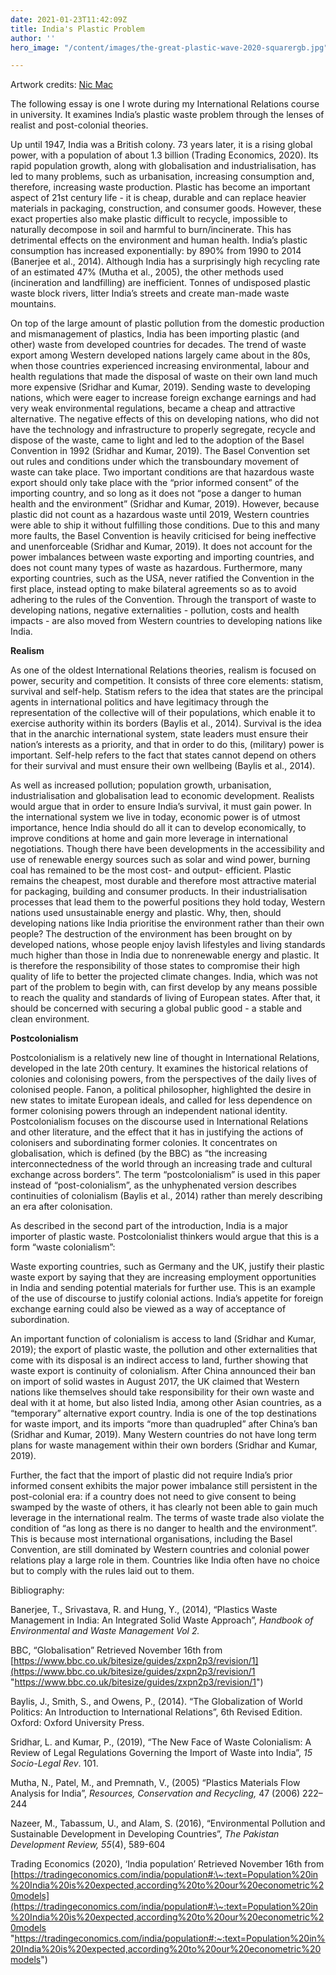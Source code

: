 ```yaml
---
date: 2021-01-23T11:42:09Z
title: India's Plastic Problem
author: ''
hero_image: "/content/images/the-great-plastic-wave-2020-squarergb.jpg"

---
```

Artwork credits: [Nic Mac](https://www.nicmacillustration.com/thegreatplasticwave)

The following essay is one I wrote during my International Relations course in university. It examines India’s plastic waste problem through the lenses of realist and post-colonial theories.

Up until 1947, India was a British colony. 73 years later, it is a rising global power, with a population of about 1.3 billion (Trading Economics, 2020). Its rapid population growth, along with globalisation and industrialisation, has led to many problems, such as urbanisation, increasing consumption and, therefore, increasing waste production. Plastic has become an important aspect of 21st century life - it is cheap, durable and can replace heavier materials in packaging, construction, and consumer goods. However, these exact properties also make plastic difficult to recycle, impossible to naturally decompose in soil and harmful to burn/incinerate. This has detrimental effects on the environment and human health. India’s plastic consumption has increased exponentially: by 890% from 1990 to 2014 (Banerjee et al., 2014). Although India has a surprisingly high recycling rate of an estimated 47% (Mutha et al., 2005), the other methods used (incineration and landfilling) are inefficient. Tonnes of undisposed plastic waste block rivers, litter India’s streets and create man-made waste mountains.

On top of the large amount of plastic pollution from the domestic production and mismanagement of plastics, India has been importing plastic (and other) waste from developed countries for decades. The trend of waste export among Western developed nations largely came about in the 80s, when those countries experienced increasing environmental, labour and health regulations that made the disposal of waste on their own land much more expensive (Sridhar and Kumar, 2019). Sending waste to developing nations, which were eager to increase foreign exchange earnings and had very weak environmental regulations, became a cheap and attractive alternative. The negative effects of this on developing nations, who did not have the technology and infrastructure to properly segregate, recycle and dispose of the waste, came to light and led to the adoption of the Basel Convention in 1992 (Sridhar and Kumar, 2019). The Basel Convention set out rules and conditions under which the transboundary movement of waste can take place. Two important conditions are that hazardous waste export should only take place with the “prior informed consent” of the importing country, and so long as it does not “pose a danger to human health and the environment” (Sridhar and Kumar, 2019). However, because plastic did not count as a hazardous waste until 2019, Western countries were able to ship it without fulfilling those conditions. Due to this and many more faults, the Basel Convention is heavily criticised for being ineffective and unenforceable (Sridhar and Kumar, 2019). It does not account for the power imbalances between waste exporting and importing countries, and does not count many types of waste as hazardous. Furthermore, many exporting countries, such as the USA, never ratified the Convention in the first place, instead opting to make bilateral agreements so as to avoid adhering to the rules of the Convention. Through the transport of waste to developing nations, negative externalities - pollution, costs and health impacts - are also moved from Western countries to developing nations like India.

**Realism**

As one of the oldest International Relations theories, realism is focused on power, security and competition. It consists of three core elements: statism, survival and self-help. Statism refers to the idea that states are the principal agents in international politics and have legitimacy through the representation of the collective will of their populations, which enable it to exercise authority within its borders (Baylis et al., 2014). Survival is the idea that in the anarchic international system, state leaders must ensure their nation’s interests as a priority, and that in order to do this, (military) power is important. Self-help refers to the fact that states cannot depend on others for their survival and must ensure their own wellbeing (Baylis et al., 2014).

As well as increased pollution; population growth, urbanisation, industrialisation and globalisation lead to economic development. Realists would argue that in order to ensure India’s survival, it must gain power. In the international system we live in today, economic power is of utmost importance, hence India should do all it can to develop economically, to improve conditions at home and gain more leverage in international negotiations. Though there have been developments in the accessibility and use of renewable energy sources such as solar and wind power, burning coal has remained to be the most cost- and output- efficient. Plastic remains the cheapest, most durable and therefore most attractive material for packaging, building and consumer products. In their industrialisation processes that lead them to the powerful positions they hold today, Western nations used unsustainable energy and plastic. Why, then, should developing nations like India prioritise the environment rather than their own people? The destruction of the environment has been brought on by developed nations, whose people enjoy lavish lifestyles and living standards much higher than those in India due to nonrenewable energy and plastic. It is therefore the responsibility of those states to compromise their high quality of life to better the projected climate changes. India, which was not part of the problem to begin with, can first develop by any means possible to reach the quality and standards of living of European states. After that, it should be concerned with securing a global public good - a stable and clean environment.

**Postcolonialism**

Postcolonialism is a relatively new line of thought in International Relations, developed in the late 20th century. It examines the historical relations of colonies and colonising powers, from the perspectives of the daily lives of colonised people. Fanon, a political philosopher, highlighted the desire in new states to imitate European ideals, and called for less dependence on former colonising powers through an independent national identity. Postcolonialism focuses on the discourse used in International Relations and other literature, and the effect that it has in justifying the actions of colonisers and subordinating former colonies. It concentrates on globalisation, which is defined (by the BBC) as “the increasing interconnectedness of the world through an increasing trade and cultural exchange across borders”. The term “postcolonialism” is used in this paper instead of “post-colonialism”, as the unhyphenated version describes continuities of colonialism (Baylis et al., 2014) rather than merely describing an era after colonisation.

As described in the second part of the introduction, India is a major importer of plastic waste. Postcolonialist thinkers would argue that this is a form “waste colonialism”:

Waste exporting countries, such as Germany and the UK, justify their plastic waste export by saying that they are increasing employment opportunities in India and sending potential materials for further use. This is an example of the use of discourse to justify colonial actions. India’s appetite for foreign exchange earning could also be viewed as a way of acceptance of subordination.

An important function of colonialism is access to land (Sridhar and Kumar, 2019); the export of plastic waste, the pollution and other externalities that come with its disposal is an indirect access to land, further showing that waste export is continuity of colonialism. After China announced their ban on import of solid wastes in August 2017, the UK claimed that Western nations like themselves should take responsibility for their own waste and deal with it at home, but also listed India, among other Asian countries, as a “temporary” alternative export country. India is one of the top destinations for waste import, and its imports “more than quadrupled” after China’s ban (Sridhar and Kumar, 2019). Many Western countries do not have long term plans for waste management within their own borders (Sridhar and Kumar, 2019).

Further, the fact that the import of plastic did not require India’s prior informed consent exhibits the major power imbalance still persistent in the post-colonial era: if a country does not need to give consent to being swamped by the waste of others, it has clearly not been able to gain much leverage in the international realm. The terms of waste trade also violate the condition of “as long as there is no danger to health and the environment”. This is because most international organisations, including the Basel Convention, are still dominated by Western countries and colonial power relations play a large role in them. Countries like India often have no choice but to comply with the rules laid out to them.

Bibliography:

Banerjee, T., Srivastava, R. and Hung, Y., (2014), “Plastics Waste Management in India: An Integrated Solid Waste Approach”, _Handbook of Environmental and Waste Management Vol 2._

BBC, “Globalisation” Retrieved November 16th from [https://www.bbc.co.uk/bitesize/guides/zxpn2p3/revision/1](https://www.bbc.co.uk/bitesize/guides/zxpn2p3/revision/1 "https://www.bbc.co.uk/bitesize/guides/zxpn2p3/revision/1")

Baylis, J., Smith, S., and Owens, P., (2014). “The Globalization of World Politics: An Introduction to International Relations”, 6th Revised Edition. Oxford: Oxford University Press.

Sridhar, L. and Kumar, P., (2019), “The New Face of Waste Colonialism: A Review of Legal Regulations Governing the Import of Waste into India”, _15 Socio-Legal Rev_. 101.

Mutha, N., Patel, M., and Premnath, V., (2005) “Plastics Materials Flow Analysis for India”, _Resources, Conservation and Recycling,_ 47 (2006) 222–244

Nazeer, M., Tabassum, U., and Alam, S. (2016), “Environmental Pollution and Sustainable Development in Developing Countries”, _The Pakistan Development Review,_ _55_(4), 589-604

Trading Economics (2020), ‘India population’ Retrieved November 16th from [https://tradingeconomics.com/india/population#:\~:text=Population%20in%20India%20is%20expected,according%20to%20our%20econometric%20models](https://tradingeconomics.com/india/population#:\~:text=Population%20in%20India%20is%20expected,according%20to%20our%20econometric%20models "https://tradingeconomics.com/india/population#:~:text=Population%20in%20India%20is%20expected,according%20to%20our%20econometric%20models")